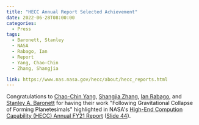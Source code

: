 ```yaml
---
title: "HECC Annual Report Selected Achievement"
date: 2022-06-28T08:00:00
categories:
  - Press
tags:
  - Baronett, Stanley
  - NASA
  - Rabago, Ian
  - Report
  - Yang, Chao-Chin
  - Zhang, Shangjia

link: https://www.nas.nasa.gov/hecc/about/hecc_reports.html
---
```


Congratulations to [Chao-Chin Yang](/team/yang-chao-chin), [Shangjia Zhang](/team/zhang-shangjia), [Ian Rabago](/team/rabago-ian), and [Stanley A. Baronett](/team/baronett-stanley) for having their work "Following Gravitational Collapse of Forming Planetesimals" highlighted in NASA's [High-End Compution Capability (HECC) Annual FY21 Report](https://www.nas.nasa.gov/hecc/about/hecc_reports.html) ([Slide 44](https://www.nas.nasa.gov/hecc/assets/powerpoint/HECC_Annual_Report_FY21.ppsx)).
